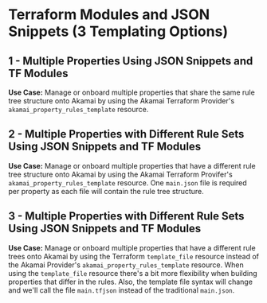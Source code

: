 # Terraform Modules and JSON Snippets (3 Templating Options)

## 1 - Multiple Properties Using JSON Snippets and TF Modules
**Use Case:** Manage or onboard multiple properties that share the same rule tree structure onto Akamai by using the Akamai Terraform Provider's `akamai_property_rules_template` resource.

## 2 - Multiple Properties with Different Rule Sets Using JSON Snippets and TF Modules
**Use Case:** Manage or onboard multiple properties that have a different rule tree structure onto Akamai by using the Akamai Terraform Provifer's `akamai_property_rules_template` resource. One `main.json` file is required per property as each file will contain the rule tree structure.

## 3 - Multiple Properties with Different Rule Sets Using JSON Snippets and TF Modules
**Use Case:** Manage or onboard multiple properties that have a different rule trees onto Akamai by using the Terraform `template_file` resource instead of the Akamai Provider's `akamai_property_rules_template` resource. When using the `template_file` resource there's a bit more flexibility when building properties that differ in the rules. Also, the template file syntax will change and we'll call the file `main.tfjson` instead of the traditional `main.json`.
